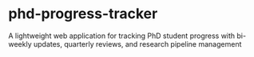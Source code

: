 # phd-progress-tracker
A lightweight web application for tracking PhD student progress with bi-weekly updates, quarterly reviews, and research pipeline management
